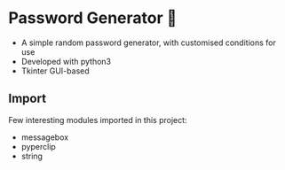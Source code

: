 <h1> Password Generator 🔑 </h1>

* A simple random password generator, with customised conditions for use
* Developed with python3
* Tkinter GUI-based

<h2>Import</h2>
Few interesting modules imported in this project:

* messagebox
* pyperclip
* string
